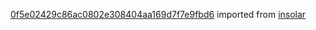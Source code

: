 [0f5e02429c86ac0802e308404aa169d7f7e9fbd6](https://github.com/insolar/insolar/commit/0f5e02429c86ac0802e308404aa169d7f7e9fbd6) imported from [insolar](https://github.com/insolar/insolar)
